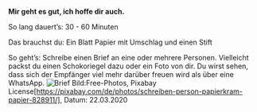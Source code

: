 **Mir geht es gut, ich hoffe dir auch.**

So lang dauert’s: 30 - 60 Minuten

Das brauchst du: Ein Blatt Papier mit Umschlag und einen Stift

So geht’s: Schreibe einen Brief an eine oder mehrere Personen. Vielleicht packst du einen Schokoriegel dazu oder ein Foto von dir. Du wirst sehen, dass sich der Empfänger viel mehr darüber freuen wird als über eine WhatsApp.
![Brief](https://cdn.pixabay.com/photo/2015/07/02/10/40/writing-828911_1280.jpg)
Bild:Free-Photos, Pixabay License[https://pixabay.com/de/photos/schreiben-person-papierkram-papier-828911/], Datum: 22.03.2020

